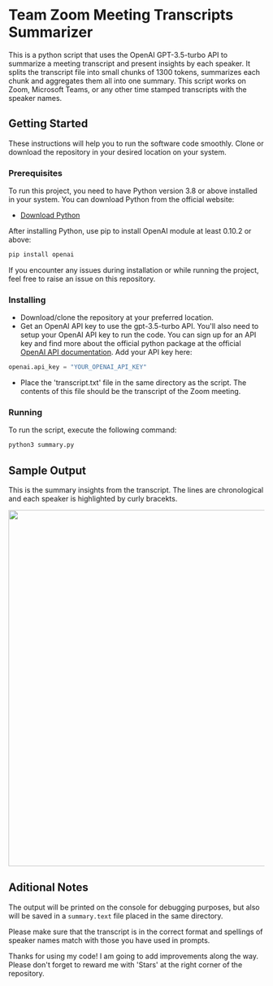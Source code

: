 Team Zoom Meeting Transcripts Summarizer
========================================

This is a python script that uses the OpenAI GPT-3.5-turbo API to summarize a meeting transcript and present insights by each speaker. It splits the transcript file into small chunks of 1300 tokens, summarizes each chunk and aggregates them all into one summary. This script works on Zoom, Microsoft Teams, or any other time stamped transcripts with the speaker names.

Getting Started
---------------

These instructions will help you to run the software code smoothly. Clone or download the repository in your desired location on your system.

### Prerequisites

To run this project, you need to have Python version 3.8 or above installed in your system. You can download Python from the official website:

*   [Download Python](https://www.python.org/downloads/)

After installing Python, use pip to install OpenAI module at least 0.10.2 or above:

```bash
pip install openai
```

If you encounter any issues during installation or while running the project, feel free to raise an issue on this repository.

### Installing

*   Download/clone the repository at your preferred location.
*   Get an OpenAI API key to use the gpt-3.5-turbo API. You'll also need to setup your OpenAI API key to run the code. You can sign up for an API key and find more about the official python package at the official [OpenAI API documentation](https://beta.openai.com/docs/api-reference/authentication). Add your API key here:

```python
openai.api_key = "YOUR_OPENAI_API_KEY"
```

*   Place the 'transcript.txt' file in the same directory as the script. The contents of this file should be the transcript of the Zoom meeting.

### Running

To run the script, execute the following command:

```bash
python3 summary.py
```

Sample Output 
--------------
This is the summary insights from the transcript. The lines are chronological and each speaker is highlighted by curly bracekts. 

<img src="https://i.imgur.com/wsdmqvi.png" width="700">


Aditional Notes
---------------

The output will be printed on the console for debugging purposes, but also will be saved in a `summary.text` file placed in the same directory.

Please make sure that the transcript is in the correct format and spellings of speaker names match with those you have used in prompts.

Thanks for using my code! I am going to add improvements along the way. Please don't forget to reward me with 'Stars' at the right corner of the repository.
